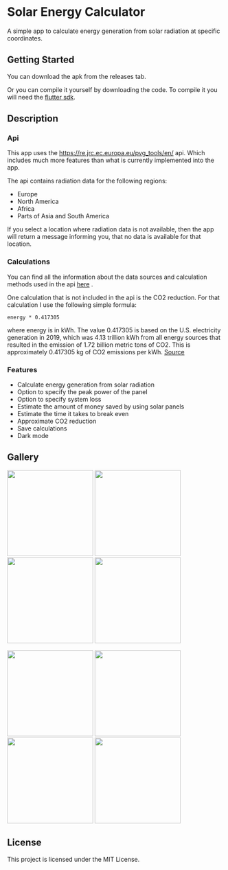 # Solar Energy Calculator

A simple app to calculate energy generation from solar radiation at specific coordinates.

## Getting Started

You can download the apk from the releases tab.

Or you can compile it yourself by downloading the code. To compile it you will need the [flutter sdk](https://flutter.dev/docs/get-started/install).



## Description

### Api
This app uses the https://re.jrc.ec.europa.eu/pvg_tools/en/ api. Which includes much more features than what is currently implemented into the app. 

The api contains radiation data for the following regions:
- Europe
- North America
- Africa
- Parts of Asia and South America

If you select a location where radiation data is not available, then the app will return a message informing you, that no data is available for that location.

### Calculations
You can find all the information about the data sources and calculation methods used in the api [here](https://ec.europa.eu/jrc/en/PVGIS/docs/methods) .

One calculation that is not included in the api is the CO2 reduction. For that calculation I use the following simple formula:
```
energy * 0.417305
```
where energy is in kWh. The value 0.417305 is based on the U.S. electricity generation in 2019,
which was 4.13 trillion kWh from all energy sources that resulted in the emission of 1.72 billion metric tons of CO2. 
This is approximately 0.417305 kg of CO2 emissions per kWh. [Source](https://www.eia.gov/tools/faqs/faq.php?id=74&t=11) 

### Features
- Calculate energy generation from solar radiation
- Option to specify the peak power of the panel
- Option to specify system loss
- Estimate the amount of money saved by using solar panels
- Estimate the time it takes to break even
- Approximate CO2 reduction
- Save calculations
- Dark mode

 

## Gallery
<p float="left">
  <img src="https://user-images.githubusercontent.com/37983153/111533164-c6673a80-8766-11eb-8954-4ea08e5bf219.jpg" width="200" />
  <img src="https://user-images.githubusercontent.com/37983153/111533321-f0b8f800-8766-11eb-9511-384d317c123f.jpg" width="200" /> 
  <img src="https://user-images.githubusercontent.com/37983153/111533323-f1518e80-8766-11eb-9dbb-2a354b7e49d6.jpg" width="200" />
  <img src="https://user-images.githubusercontent.com/37983153/111533324-f1518e80-8766-11eb-85c6-936d5e18d87f.jpg" width="200" />
</p>

<p float="left">
  <img src="https://user-images.githubusercontent.com/37983153/111533327-f1ea2500-8766-11eb-8232-1027fb1135c1.jpg" width="200" />
  <img src="https://user-images.githubusercontent.com/37983153/111533330-f282bb80-8766-11eb-9ba6-e0e490a9325f.jpg" width="200" /> 
  <img src="https://user-images.githubusercontent.com/37983153/111533333-f3b3e880-8766-11eb-83f0-14d6c0bfc127.jpg" width="200" />
  <img src="https://user-images.githubusercontent.com/37983153/111533334-f3b3e880-8766-11eb-9a8a-fa26b9527dff.jpg" width="200" />
</p>

## License

This project is licensed under the MIT License.
